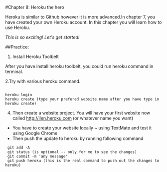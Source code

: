 #Chapter 8: Heroku the hero

Heroku is similar to Github.however it is more advanced.In chapter 7, you have created your own Heroku account.
In this chapter you will learn how to use Heroku.

_This is so exciting! Let's get started!_
 
 
##Practice:      

1. Install Heroku Toolbelt

After you have install heroku toolbelt, you could run heroku command in terminal.

2.Try with various heroku command. 
```

heroku login
heroku create (type your prefered website name after you have type in heroku create)

```
4. Then create a website project. You will have your first website now called
http://ilen.heroku.com (or whatever name you want)

* You have to create your website locally ~ using TextMate and test it using Google Chrome
* Then push the update to heroku by running following command
 
``` 
 git add -A
 git status (is optional -- only for me to see the changes)
 git commit -m 'any message'
 git push heroku (this is the real command to push out the changes to heroku)

```